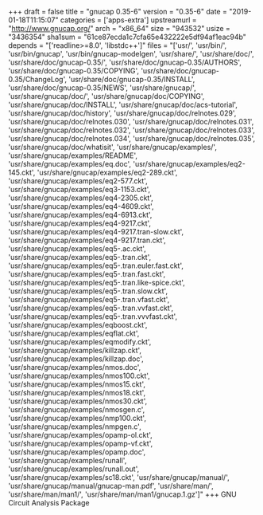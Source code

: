 +++
draft = false
title = "gnucap 0.35-6"
version = "0.35-6"
date = "2019-01-18T11:15:07"
categories = ['apps-extra']
upstreamurl = "http://www.gnucap.org/"
arch = "x86_64"
size = "943532"
usize = "3436354"
sha1sum = "61ce87ecda1c7cfa65e432222e5df94af1eac94b"
depends = "['readline>=8.0', 'libstdc++']"
files = "['usr/', 'usr/bin/', 'usr/bin/gnucap', 'usr/bin/gnucap-modelgen', 'usr/share/', 'usr/share/doc/', 'usr/share/doc/gnucap-0.35/', 'usr/share/doc/gnucap-0.35/AUTHORS', 'usr/share/doc/gnucap-0.35/COPYING', 'usr/share/doc/gnucap-0.35/ChangeLog', 'usr/share/doc/gnucap-0.35/INSTALL', 'usr/share/doc/gnucap-0.35/NEWS', 'usr/share/gnucap/', 'usr/share/gnucap/doc/', 'usr/share/gnucap/doc/COPYING', 'usr/share/gnucap/doc/INSTALL', 'usr/share/gnucap/doc/acs-tutorial', 'usr/share/gnucap/doc/history', 'usr/share/gnucap/doc/relnotes.029', 'usr/share/gnucap/doc/relnotes.030', 'usr/share/gnucap/doc/relnotes.031', 'usr/share/gnucap/doc/relnotes.032', 'usr/share/gnucap/doc/relnotes.033', 'usr/share/gnucap/doc/relnotes.034', 'usr/share/gnucap/doc/relnotes.035', 'usr/share/gnucap/doc/whatisit', 'usr/share/gnucap/examples/', 'usr/share/gnucap/examples/README', 'usr/share/gnucap/examples/eq.doc', 'usr/share/gnucap/examples/eq2-145.ckt', 'usr/share/gnucap/examples/eq2-289.ckt', 'usr/share/gnucap/examples/eq2-577.ckt', 'usr/share/gnucap/examples/eq3-1153.ckt', 'usr/share/gnucap/examples/eq4-2305.ckt', 'usr/share/gnucap/examples/eq4-4609.ckt', 'usr/share/gnucap/examples/eq4-6913.ckt', 'usr/share/gnucap/examples/eq4-9217.ckt', 'usr/share/gnucap/examples/eq4-9217.tran-slow.ckt', 'usr/share/gnucap/examples/eq4-9217.tran.ckt', 'usr/share/gnucap/examples/eq5-.ac.ckt', 'usr/share/gnucap/examples/eq5-.tran.ckt', 'usr/share/gnucap/examples/eq5-.tran.euler.fast.ckt', 'usr/share/gnucap/examples/eq5-.tran.fast.ckt', 'usr/share/gnucap/examples/eq5-.tran.like-spice.ckt', 'usr/share/gnucap/examples/eq5-.tran.slow.ckt', 'usr/share/gnucap/examples/eq5-.tran.vfast.ckt', 'usr/share/gnucap/examples/eq5-.tran.vvfast.ckt', 'usr/share/gnucap/examples/eq5-.tran.vvvfast.ckt', 'usr/share/gnucap/examples/eqboost.ckt', 'usr/share/gnucap/examples/eqflat.ckt', 'usr/share/gnucap/examples/eqmodify.ckt', 'usr/share/gnucap/examples/killzap.ckt', 'usr/share/gnucap/examples/killzap.doc', 'usr/share/gnucap/examples/nmos.doc', 'usr/share/gnucap/examples/nmos100.ckt', 'usr/share/gnucap/examples/nmos15.ckt', 'usr/share/gnucap/examples/nmos18.ckt', 'usr/share/gnucap/examples/nmos30.ckt', 'usr/share/gnucap/examples/nmosgen.c', 'usr/share/gnucap/examples/nmp100.ckt', 'usr/share/gnucap/examples/nmpgen.c', 'usr/share/gnucap/examples/opamp-ol.ckt', 'usr/share/gnucap/examples/opamp-vf.ckt', 'usr/share/gnucap/examples/opamp.doc', 'usr/share/gnucap/examples/runall', 'usr/share/gnucap/examples/runall.out', 'usr/share/gnucap/examples/sc18.ckt', 'usr/share/gnucap/manual/', 'usr/share/gnucap/manual/gnucap-man.pdf', 'usr/share/man/', 'usr/share/man/man1/', 'usr/share/man/man1/gnucap.1.gz']"
+++
GNU Circuit Analysis Package